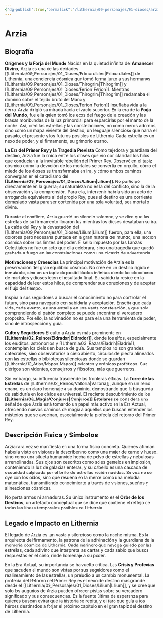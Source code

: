 ```yaml
---
{"dg-publish":true,"permalink":"/lithernia/09-personajes/01-dioses/arzia/","tags":["deidad","panteón élfico","estrellas","destino","adivinación","magia estelar","primordial"]}
---
```


# Arzia

## Biografía

**Orígenes y la Forja del Mundo**
Nacida en la quietud infinita del **Amanecer Divino**, Arzia es una de las deidades [[Lithernia/09_Personajes/01_Dioses/Primordiales\|Primordiales]] de Lithernia, una conciencia cósmica que tomó forma junto a sus hermanos [[Lithernia/09_Personajes/01_Dioses/Thirogrim\|Thirogrim]] y [[Lithernia/09_Personajes/01_Dioses/Ferion\|Ferion]]. Mientras [[Lithernia/09_Personajes/01_Dioses/Thirogrim\|Thirogrim]] reclamaba el dominio sobre el tejido bruto del Maná y [[Lithernia/09_Personajes/01_Dioses/Ferion\|Ferion]] insuflaba vida a la tierra, Arzia dirigió su mirada hacia el vacío superior. En la era de la **Forja del Mundo**, fue ella quien tomó los ecos del fuego de la creación y las brasas moribundas de la luz primordial para esparcirlas por el manto de la noche. Así, creó las estrellas y las constelaciones, no como meros adornos, sino como un mapa viviente del destino, un lenguaje silencioso que narra el pasado, el presente y los futuros posibles de Lithernia. Cada estrella es un nexo de poder, y el firmamento, su grimorio eterno.

**La Era del Primer Rey y la Tragedia Prevista**
Como tejedora y guardiana del destino, Arzia fue la única entre los dioses que vio con claridad los hilos que conducían a la inevitable rebelión del Primer Rey. Observó en el tapiz cósmico cómo la devoción de los mortales se convertía en orgullo, cómo el miedo de los dioses se transformaba en ira, y cómo ambos caminos convergían en el cataclismo del **[[Lithernia/09_Personajes/01_Dioses/Lilium\|Lilium]]**. No participó directamente en la guerra; su naturaleza no es la del conflicto, sino la de la observación y la comprensión. Para ella, intervenir habría sido un acto de arrogancia equivalente al del propio Rey, pues el destino es una corriente demasiado vasta para ser contenida por una sola voluntad, sea mortal o divina.

Durante el conflicto, Arzia guardó un silencio solemne, y se dice que las estrellas de su firmamento lloraron luz mientras los dioses desataban su ira. La caída del Rey y la devastación del [[Lithernia/09_Personajes/01_Dioses/Lilium\|Lilium]] fueron, para ella, una dolorosa pero necesaria puntada en la gran historia del mundo, una lección cósmica sobre los límites del poder. El sello impuesto por las Lanzas Celestiales no fue un acto que ella celebrara, sino una tragedia que quedó grabada a fuego en las constelaciones como una cicatriz de advertencia.

**Motivaciones y Creencias**
La principal motivación de Arzia es la preservación del gran equilibrio cósmico. No cree en un destino rígido e inmutable, sino en un tapiz de posibilidades infinitas donde las elecciones de mortales y dioses tejen el resultado final. Su sabiduría reside en la capacidad de leer estos hilos, de comprender sus conexiones y de aceptar el flujo del tiempo.

Inspira a sus seguidores a buscar el conocimiento no para controlar el futuro, sino para navegarlo con sabiduría y aceptación. Enseña que cada vida, cada evento, es una estrella en una vasta constelación, y que solo comprendiendo el patrón completo se puede encontrar el verdadero propósito. Por ello, la adivinación no es para ella una herramienta de poder, sino de introspección y guía.

**Culto y Seguidores**
El culto a Arzia es más prominente en **[[Lithernia/02_Reinos/Eldrador\|Eldrador]]**, donde los elfos, especialmente los eruditos, astrónomos y [[Lithernia/03_Razas/Eladrin\|Eladrin]], contemplan los cielos en busca de guía. Sus templos no son grandes catedrales, sino observatorios a cielo abierto, círculos de piedra alineados con las estrellas o bibliotecas silenciosas donde se guardan [[Lithernia/12_Atlas/Mapas\|Mapas]] celestes y crónicas proféticas. Sus clérigos son videntes, consejeros y filósofos, más que guerreros.

Sin embargo, su influencia trasciende las fronteras élficas. La **Torre de las Estrellas** de [[Lithernia/02_Reinos/Valtoria\|Valtoria]], aunque en un reino enano, es un claro homenaje a su dominio, demostrando que la búsqueda de sabiduría en los cielos es universal. El reciente descubrimiento de los **[[Lithernia/06_Magia/Conjuros\|Conjuros]] Estelares** se considera una señal de que Arzia está tomando un papel más activo en la Era Actual, ofreciendo nuevos caminos de magia a aquellos que buscan entender los misterios que se avecinan, especialmente la profecía del retorno del Primer Rey.

## Descripción Física y Símbolos

Arzia rara vez se manifiesta en una forma física concreta. Quienes afirman haberla visto en visiones la describen no como una mujer de carne y hueso, sino como una silueta humanoide hecha de polvo de estrellas y nebulosas arremolinadas. Sus ojos son descritos como soles gemelos en implosión, conteniendo la luz de galaxias enteras, y su cabello es una cascada de oscuridad salpicada por el brillo de estrellas recién nacidas. Su voz no se oye con los oídos, sino que resuena en la mente como una melodía matemática, transmitiendo conocimiento a través de visiones, sueños y alineaciones cósmicas.

No porta armas ni armaduras. Su único instrumento es el **Orbe de los Destinos**, un artefacto conceptual que se dice que contiene el reflejo de todas las líneas temporales posibles de Lithernia.

## Legado e Impacto en Lithernia

El legado de Arzia es tan vasto y silencioso como la noche misma. Es la arquitecta del firmamento, la patrona de la adivinación y la guardiana de la memoria cósmica de Lithernia. Cada marinero que navega guiado por las estrellas, cada adivino que interpreta las cartas y cada sabio que busca respuestas en el cielo, rinde homenaje a su poder.

En la Era Actual, su importancia se ha vuelto crítica. Las **Crisis y Profecías** que sacuden el mundo son vistas por sus seguidores como el realineamiento de las estrellas, un preludio a un cambio monumental. La profecía del Retorno del Primer Rey es el nexo de destino más grande desde el [[Lithernia/09_Personajes/01_Dioses/Lilium\|Lilium]], y se cree que solo los augurios de Arzia pueden ofrecer pistas sobre su verdadero significado y sus consecuencias. Es la fuente última de esperanza para quienes buscan evitar que la historia se repita, y el faro que guía a los héroes destinados a forjar el próximo capítulo en el gran tapiz del destino de Lithernia.